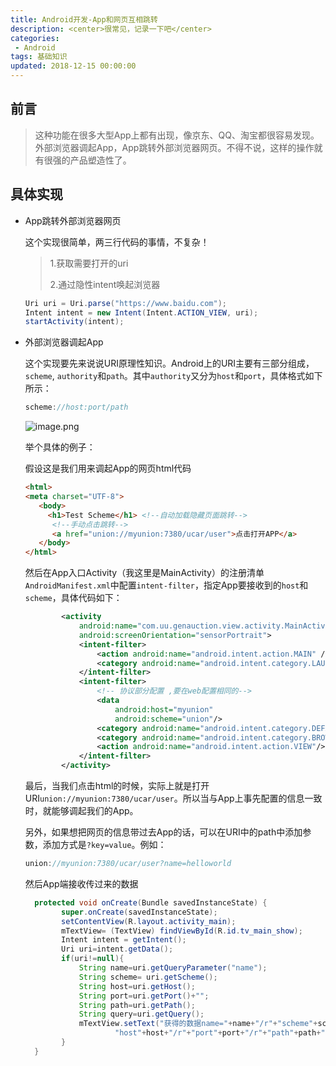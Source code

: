 ```yaml
---
title: Android开发-App和网页互相跳转
description: <center>很常见，记录一下吧</center>
categories:
 - Android
tags: 基础知识 
updated: 2018-12-15 00:00:00
---
```


## 前言

> 这种功能在很多大型App上都有出现，像京东、QQ、淘宝都很容易发现。外部浏览器调起App，App跳转外部浏览器网页。不得不说，这样的操作就有很强的产品塑造性了。

## 具体实现

- App跳转外部浏览器网页

  这个实现很简单，两三行代码的事情，不复杂！

  > 1.获取需要打开的uri  
  >
  > 2.通过隐性intent唤起浏览器

  ```java
  Uri uri = Uri.parse("https://www.baidu.com");
  Intent intent = new Intent(Intent.ACTION_VIEW, uri);
  startActivity(intent);
  ```

- 外部浏览器调起App

  这个实现要先来说说URI原理性知识。Android上的URI主要有三部分组成，`scheme`, `authority`和`path`。其中`authority`又分为`host`和`port`，具体格式如下所示：

  ```java
  scheme://host:port/path
  ```

  ![image.png](https://upload-images.jianshu.io/upload_images/8154981-75a9bdd4b0c95570.png?imageMogr2/auto-orient/strip%7CimageView2/2/w/1240)

  举个具体的例子：

  假设这是我们用来调起App的网页html代码

  ```html
  <html>
  <meta charset="UTF-8">
     <body>
       <h1>Test Scheme</h1> <!--自动加载隐藏页面跳转-->
        <!--手动点击跳转-->
        <a href="union://myunion:7380/ucar/user">点击打开APP</a>
     </body>
  </html>
  ```

  然后在App入口Activity（我这里是MainActivity）的注册清单`AndroidManifest.xml`中配置`intent-filter`，指定App要接收到的`host`和`scheme`，具体代码如下：

  ```xml
          <activity
              android:name="com.uu.genauction.view.activity.MainActivity"
              android:screenOrientation="sensorPortrait">
              <intent-filter>
                  <action android:name="android.intent.action.MAIN" />
                  <category android:name="android.intent.category.LAUNCHER" />
              </intent-filter>
              <intent-filter>
                  <!-- 协议部分配置 ,要在web配置相同的-->
                  <data
                      android:host="myunion"
                      android:scheme="union"/>
                  <category android:name="android.intent.category.DEFAULT"/>
                  <category android:name="android.intent.category.BROWSABLE"/>
                  <action android:name="android.intent.action.VIEW"/>
              </intent-filter>
          </activity>
  ```

  最后，当我们点击html的时候，实际上就是打开URI`union://myunion:7380/ucar/user`。所以当与App上事先配置的信息一致时，就能够调起我们的App。

  另外，如果想把网页的信息带过去App的话，可以在URI中的path中添加参数，添加方式是`?key=value`。例如：

  ```java
  union://myunion:7380/ucar/user?name=helloworld
  ```

  然后App端接收传过来的数据

  ```java
    protected void onCreate(Bundle savedInstanceState) {
          super.onCreate(savedInstanceState);
          setContentView(R.layout.activity_main);
          mTextView= (TextView) findViewById(R.id.tv_main_show);
          Intent intent = getIntent();
          Uri uri=intent.getData();
          if(uri!=null){
              String name=uri.getQueryParameter("name");
              String scheme= uri.getScheme();
              String host=uri.getHost();
              String port=uri.getPort()+"";
              String path=uri.getPath();
              String query=uri.getQuery();
              mTextView.setText("获得的数据name="+name+"/r"+"scheme"+scheme+"/r"+"host" +
                      "host"+host+"/r"+"port"+port+"/r"+"path"+path+"/r"+"query"+query);
          }
    }
  ```

